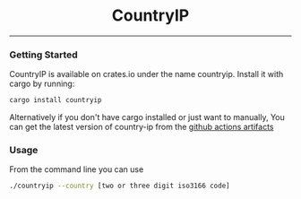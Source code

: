 <h1 align="center">CountryIP</h1>

---

### Getting Started

CountryIP is available on crates.io under the name countryip.
Install it with cargo by running:
```bash
cargo install countryip
```

Alternatively if you don't have cargo installed or just want to manually, You can get the latest version of country-ip from the [github actions artifacts](https://github.com/DaRacci/country-ip/actions/workflows/build.yml/)

### Usage
From the command line you can use
```bash
./countryip --country [two or three digit iso3166 code]
```
